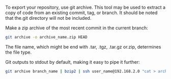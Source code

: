 To export your repository, use git archive. This tool may be used to extract a copy of code from an existing commit, tag, or branch. It should be noted that the.git directory will not be included.

Make a zip archive of the most recent commit in the current branch:

```bash
git archive -o archive_name.zip HEAD
```

The file name, which might be end with .tar, .tgz, .tar.gz or.zip, determines the file type.

Git outputs to stdout by default, making it easy to pipe it further:

```bash
git archive branch_name | bzip2 | ssh user_name@192.168.2.0 "cat > archive_name.bz"
```
